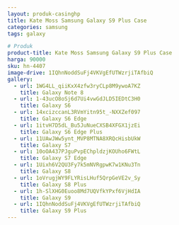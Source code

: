 ```yaml
---
layout: produk-casinghp
title: Kate Moss Samsung Galaxy S9 Plus Case
categories: samsung
tags: galaxy

# Produk
product-title: Kate Moss Samsung Galaxy S9 Plus Case
harga: 90000
sku: hn-4407
image-drive: 1IQhnNoddSuFj4VKVgEfUTWzrjiTAfbiQ
gallery:
  - url: 1WG4LL_qiiKxX4zfw3ryCLp8M9ywoA7KZ
    title: Galaxy Note 8
  - url: 1-43ucO8oSj6d7Ui4vwGdJLD5IEDtC3H0
    title: Galaxy S6
  - url: 14xcizccanL3RVmYitn95t_-NXXZef097
    title: Galaxy S6 Edge
  - url: 1itvH7D5dL_Bu5JuNueCXSB4XFGX1jzEi
    title: Galaxy S6 Edge Plus
  - url: 11UAwJWw5ynt_MVP8MTNA8XRQcHisbUkW
    title: Galaxy S7
  - url: 10oOA437PJguPvpEChpldzjKOUho6FWtL
    title: Galaxy S7 Edge
  - url: 1Uixh6V2QU3Fy7k5mNVRgpwK7w1KNu3Tn
    title: Galaxy S8
  - url: 1oVrugjWY9FLYRisLHuf5QrpGeVE2v_Sy
    title: Galaxy S8 Plus
  - url: 1h-SlXHG0Euoo8Md7UQVfkYPxf6VjHdIA
    title: Galaxy S9
  - url: 1IQhnNoddSuFj4VKVgEfUTWzrjiTAfbiQ
    title: Galaxy S9 Plus
---
```

